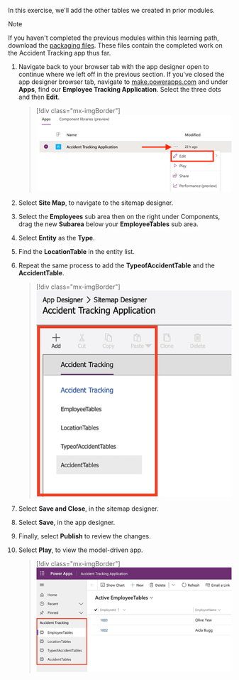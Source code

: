 In this exercise, we'll add the other tables we created in prior modules.

>[!NOTE]
> If you haven't completed the previous modules within this learning path, download the [packaging files](https://github.com/MicrosoftDocs/mslearn-developer-tools-power-platform/tree/master/power-apps/create-model-driven-app). These files contain the completed work on the Accident Tracking app thus far.

1. Navigate back to your browser tab with the app designer open to continue where we left off in the previous section. If you've closed the app designer browser tab, navigate to [make.powerapps.com](https://make.powerapps.com/?azure-portal=true) and under **Apps**, find our **Employee Tracking Application**. Select the three dots and then **Edit**.

    > [!div class="mx-imgBorder"]
    > [![Screenshot of the App Designer with the menu next to Accident Tracking Application expanded and the edit option highlighted.](../media/edit.png)](../media/edit.png#lightbox)

1. Select **Site Map**, to navigate to the sitemap designer.

1. Select the **Employees** sub area then on the right under Components, drag the new **Subarea** below your **EmployeeTables** sub area.

1. Select **Entity** as the **Type**.

1. Find the **LocationTable** in the entity list.

1. Repeat the same process to add the **TypeofAccidentTable** and the **AccidentTable**.

    > [!div class="mx-imgBorder"]
    > [![Screenshot of the entity list with the tables added.](../media/sitemap-designer.png)](../media/sitemap-designer.png#lightbox)

1. Select **Save and Close**, in the sitemap designer.

1. Select **Save**, in the app designer.

1. Finally, select **Publish** to review the changes.

1. Select **Play**, to view the model-driven app.

    > [!div class="mx-imgBorder"]
    > [![Screenshot of Power Apps Accident Tracking Application with the Accident Tracking section highlighted.](../media/preview-2.png)](../media/preview-2.png#lightbox)
